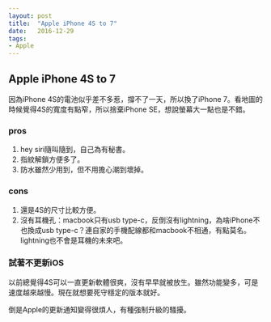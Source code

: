```yaml
---
layout: post
title:  "Apple iPhone 4S to 7"
date:   2016-12-29
tags:
- Apple
---
```

## Apple iPhone 4S to 7

因為iPhone 4S的電池似乎差不多惹，撐不了一天，所以換了iPhone 7。看地圖的時候覺得4S的寬度有點窄，所以捨棄iPhone SE，想說螢幕大一點也是不錯。

### pros

1. hey siri隨叫隨到，自己為有秘書。
2. 指紋解鎖方便多了。
3. 防水雖然少用到，但不用擔心潮到壞掉。

### cons

1. 還是4S的尺寸比較方便。
2. 沒有耳機孔：macbook只有usb type-c，反倒沒有lightning，為啥iPhone不也換成usb type-c？連自家的手機配線都和macbook不相通，有點莫名。lightning也不會是耳機的未來吧。

### 試著不更新iOS

以前總覺得4S可以一直更新軟體很爽，沒有早早就被放生。雖然功能變多，可是速度越來越慢。現在就想要死守穩定的版本就好。

倒是Apple的更新通知變得很煩人，有種強制升級的騷擾。